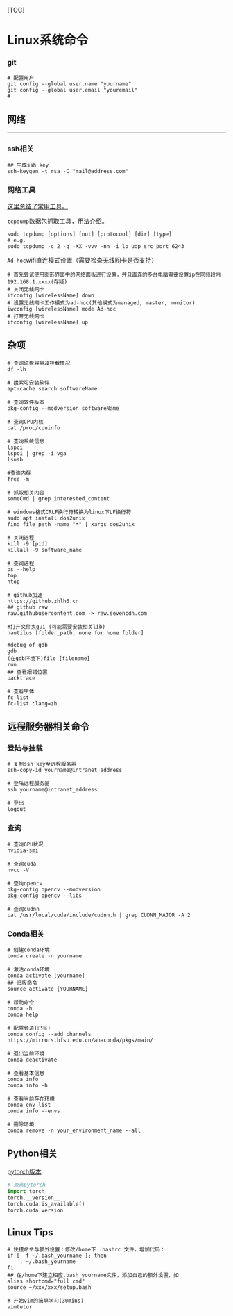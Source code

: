 [TOC]

# Linux系统命令

### git

```shell
# 配置用户
git config --global user.name "yourname"
git config --global user.email "youremail"
# 
```

## 网络

****

### ssh相关

```shell
## 生成ssh key
ssh-keygen -t rsa -C "mail@address.com"
```

### 网络工具

[这里总结了常用工具。](https://blog.csdn.net/li_101357/article/details/70256411)

`tcpdump`数据包抓取工具，[用法介绍](https://www.jianshu.com/p/d9162722f189)。

```shell
sudo tcpdump [options] [not] [protocool] [dir] [type]
# e.g.
sudo tcpdump -c 2 -q -XX -vvv -nn -i lo udp src port 6243
```
`Ad-hoc`wifi直连模式设置（需要检查无线网卡是否支持）
```shell
# 首先尝试使用图形界面中的网络面板进行设置，并且直连的多台电脑需要设置ip在同频段内192.168.1.xxxx(存疑)
# 关闭无线网卡
ifconfig [wirelessName] down
# 设置无线网卡工作模式为ad-hoc(其他模式为managed, master, monitor)
iwconfig [wirelessName] mode Ad-hoc
# 打开无线网卡
ifconfig [wirelessName] up
```


## 杂项

```shell
# 查询磁盘容量及挂载情况
df -lh

# 搜索可安装软件
apt-cache search softwareName

# 查询软件版本
pkg-config --modversion softwareName

# 查询CPU内核
cat /proc/cpuinfo

# 查询系统信息
lspci
lspci | grep -i vga
lsusb

#查询内存
free -m

# 抓取相关内容
someCmd | grep interested_content

# windows格式CRLF换行符转换为linux下LF换行符
sudo apt install dos2unix
find file_path -name "*" | xargs dos2unix

# 关闭进程
kill -9 [pid]
killall -9 software_name

# 查询进程
ps --help
top
htop

# github加速
https://github.zhlh6.cn
## github raw
raw.githubusercontent.com -> raw.sevencdn.com

#打开文件夹gui (可能需要安装相关lib)
nautilus [folder_path, none for home folder]

#debug of gdb
gdb
(在gdb环境下)file [filename]
run
## 查看报错位置
backtrace

# 查看字体
fc-list 
fc-list :lang=zh
```



## 远程服务器相关命令

### 登陆与挂载

```shell
# 复制ssh key至远程服务器
ssh-copy-id yourname@intranet_address

# 登陆远程服务器
ssh yourname@intranet_address

# 登出
logout

```



### 查询

```shell
# 查询GPU状况
nvidia-smi

# 查询cuda
nvcc -V

# 查询opencv
pkg-config opencv --modversion
pkg-config opencv --libs

# 查询cudnn
cat /usr/local/cuda/include/cudnn.h | grep CUDNN_MAJOR -A 2

```



### Conda相关

```shell
# 创建conda环境
conda create -n yourname

# 激活conda环境
conda activate [yourname]
## 旧版命令
source activate [YOURNAME]

# 帮助命令
conda -h
conda help

# 配置频道(已有)
conda config --add channels https://mirrors.bfsu.edu.cn/anaconda/pkgs/main/

# 退出当前环境
conda deactivate

# 查看基本信息
conda info
conda info -h

# 查看当前存在环境
conda env list
conda info --envs

# 删除环境
conda remove -n your_environment_name --all

```



## Python相关

[pytorch版本](https://pytorch.org/get-started/previous-versions/)

```python
# 查询pytorch
import torch
torch.__version__
torch.cuda.is_available()
torch.cuda.version
```





## Linux Tips

```shell
# 快捷命令与额外设置：修改/home下 .bashrc 文件，增加代码：
if [ -f ~/.bash_yourname ]; then
    . ~/.bash_yourname
fi
## 在/home下建立相应.bash_yourname文件，添加自己的额外设置，如
alias shortcmd="full cmd"
source ~/xxx/xxx/setup.bash

# 开始vim的简单学习(30mins)
vimtutor
```

